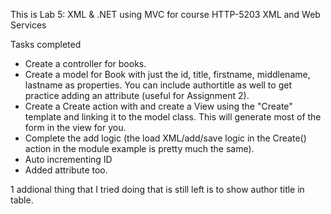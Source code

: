 This is Lab 5: XML & .NET using MVC for course 
HTTP-5203 XML and Web Services

Tasks completed
- Create a controller for books.
- Create a model for Book with just the id, title, firstname, middlename, lastname as properties. You can include authortitle as well to get practice adding an attribute (useful for Assignment 2).
- Create a Create action with and create a View using the "Create" template and linking it to the model class. This will generate most of the form in the view for you.
- Complete the add logic (the load XML/add/save logic in the Create() action in the module example is pretty much the same).
- Auto incrementing ID
- Added attribute too.

1 addional thing that I tried doing  that is still left is to show author title in table. 
